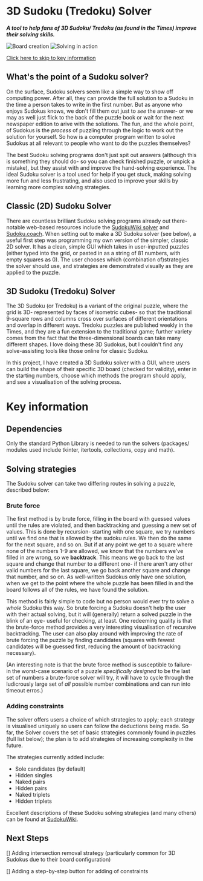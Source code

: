 # 3D Sudoku (Tredoku) Solver
***A tool to help fans of 3D Sudoku/ Tredoku (as found in the Times) improve their solving skills.***

![Board creation](<images/creating_board.gif>) ![Solving in action](<images/solving_in_action.gif>)

[Click here to skip to key information](#key-information)

## What's the point of a Sudoku solver?
On the surface, Sudoku solvers seem like a simple way to show off computing power. After all, they can provide the full solution to a Sudoku in the time a person takes to write in the first number. But as anyone who enjoys Sudokus knows, we don't fill them out just to *see* the answer- or we may as well just flick to the back of the puzzle book or wait for the next newspaper edition to arive with the solutions. The fun, and the whole point, of Sudokus is the *process* of puzzling through the logic to work out the solution for yourself. So how is a computer program written to solve Sudokus at all relevant to people who want to do the puzzles themselves?

The best Sudoku solving programs don't just spit out answers (although this is something they should do- so you can check finished puzzle, or unpick a mistake), but they assist with and improve the hand-solving experience. The ideal Sudoku solver is a tool used for help if you get stuck, making solving more fun and less frustrating, and also used to improve your skills by learning more complex solving strategies. 


## Classic (2D) Sudoku Solver
There are countless brilliant Sudoku solving programs already out there- notable web-based resources include the [SudokuWiki solver](https://www.sudokuwiki.org/Sudoku.htm) and [Sudoku.coach](https://sudoku.coach/en/solver). When setting out to make a 3D Sudoku solver (see below), a useful first step was programming my own version of the simpler, classic 2D solver. It has a clean, simple GUI which takes in user-inputted puzzles (either typed into the grid, or pasted in as a string of 81 numbers, with empty squares as 0). The user chooses which (combination of)strategies the solver should use, and strategies are demonstrated visually as they are applied to the puzzle.  

## 3D Sudoku (Tredoku) Solver
The 3D Sudoku (or Tredoku) is a variant of the original puzzle, where the grid is 3D- represented by faces of isometric cubes- so that the traditional 9-square rows and columns cross over surfaces of different orientations and overlap in different ways. Tredoku puzzles are published weekly in the Times, and they are a fun extension to the traditional game; further variety comes from the fact that the three-dimensional boards can take many different shapes. I love doing these 3D Sudokus, but I couldn't find any solve-assisting tools like those online for classic Sudoku. 

In this project, I have created a 3D Sudoku solver with a GUI, where users can build the shape of their specific 3D board (checked for validity), enter in the starting numbers, choose which methods the program should apply, and see a visualisation of the solving process. 


# Key information
## Dependencies
Only the standard Python Library is needed to run the solvers (packages/ modules used include tkinter, itertools, collections, copy and math).

## Solving strategies

The Sudoku solver can take two differing routes in solving a puzzle, described below:

### Brute force

The first method is by brute force, filling in the board with guessed values until the rules are violated, and then backtracking and guessing a new set of values. This is done by recursion- starting with one square, we try numbers until we find one that is allowed by the sudoku rules. We then do the same for the next square, and so on. But if at any point we get to a square where none of the numbers 1-9 are allowed, we know that the numbers we've filled in are wrong, so we **backtrack**. This means we go back to the last square and change that number to a different one- if there aren't any other valid numbers for the last square, we go back another square and change that number, and so on. As well-written Sudokus only have one solution, when we get to the point where the whole puzzle has been filled in and the board follows all of the rules, we have found the solution.  

This method is fairly simple to code but no person would ever try to solve a *whole* Sudoku this way. So brute forcing a Sudoku doesn't help the user with their actual solving, but it will (generally) return a solved puzzle in the blink of an eye- useful for checking, at least. One redeeming quality is that the brute-force method provides a very interesting visualisation of recursive backtracking. The user can also play around with improving the rate of brute forcing the puzzle by finding candidates (squares with fewest candidates will be guessed first, reducing the amount of backtracking necessary).

(An interesting note is that the brute force method is susceptible to failure- in the worst-case scenario of a puzzle *specifically designed* to be the last set of numbers a brute-force solver will try, it will have to cycle through the ludicrously large set of *all* possible number combinations and can run into timeout erros.)

### Adding constraints

The solver offers users a choice of which strategies to apply; each strategy is visualised uniquely so users can follow the deductions being made. So far, the Solver covers the set of basic strategies commonly found in puzzles (full list below); the plan is to add strategies of increasing complexity in the future.    

The strategies currently added include:
- Sole candidates (by default)
- Hidden singles
- Naked pairs
- Hidden pairs
- Naked triplets
- Hidden triplets

Excellent descriptions of these Sudoku solving strategies (and many others) can be found at [SudokuWiki](https://www.sudokuwiki.org/Strategy_Families).


## Next Steps
[] Adding intersection removal strategy (particularly common for 3D Sudokus due to their board configuration)

[] Adding a step-by-step button for adding of constraints
